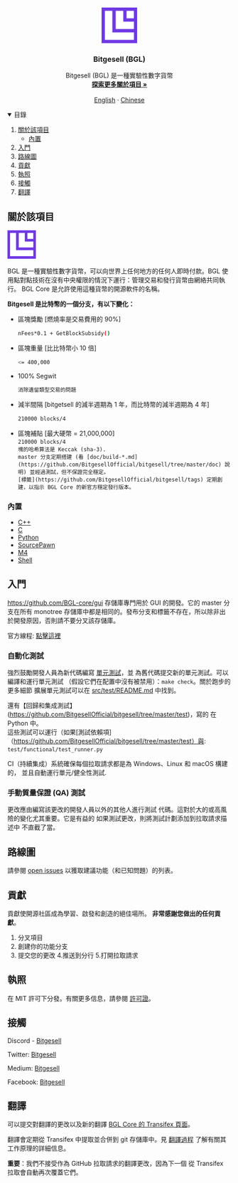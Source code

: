 <!-- PROJECT LOGO -->
<br />
<p align="center">
  <a href="https://github.com/BitgesellOfficial/bitgesell">
    <img src="https://github.com/BitgesellOfficial/bitgesell/blob/master/share/pixmaps/BGL64.png" alt="Logo" width="80" height="80">
  </a>

  <h3 align="center">Bitgesell (BGL)</h3>

  <p align="center">
    Bitgesell (BGL) 是一種實驗性數字貨幣
    <br />
    <a href="https://bitgesell.ca/"><strong>探索更多關於項目 »</strong></a>
    <br />
    <br />
    <a href="#">English</a>
    ·
    <a href="https://github.com/BitgesellOfficial/bitgesell/blob/master/README-zh.md">Chinese</a>
  </p>
</p>



<!-- TABLE OF CONTENTS -->
<details open="open">
  <summary>目錄</summary>
  <ol>
    <li>
      <a href="#about-the-project">關於該項目</a>
      <ul>
        <li><a href="#built-with">內置</a></li>
      </ul>
    </li>
    <li>
      <a href="#getting-started">入門</a>
      <!-- <ul>
        <li><a href="#prerequisites">Prerequisites</a></li>
        <li><a href="#installation">Installation</a></li>
      </ul> -->
    </li>
    <li><a href="#roadmap">路線圖</a></li>
    <li><a href="#contributing">貢獻</a></li>
    <li><a href="#license">執照</a></li>
    <li><a href="#contact">接觸</a></li>
    <li><a href="#acknowledgements">翻譯</a></li>
  </ol>
</details>


<!-- ABOUT THE PROJECT -->
## 關於該項目

![Product Name Screen Shot](https://github.com/BitgesellOfficial/bitgesell/blob/master/share/pixmaps/BGL64.png) 

BGL 是一種實驗性數字貨幣，可以向世界上任何地方的任何人即時付款。BGL 使用點對點技術在沒有中央權限的情況下運行：管理交易和發行貨幣由網絡共同執行。 BGL Core 是允許使用這種貨幣的開源軟件的名稱。

<b>Bitgesell 是比特幣的一個分支，有以下變化：</b> <br>
* 區塊獎勵 [燃燒率是交易費用的 90%]
  ```sh
  nFees*0.1 + GetBlockSubsidy()  
  ```
* 區塊重量 [比比特幣小 10 倍]
  ```sh
  <= 400,000
  ```
* 100% Segwit 
  ```sh
  消除遺留類型交易的問題
  ```
* 減半間隔 [bitgetsell 的減半週期為 1 年，而比特幣的減半週期為 4 年]
  ```sh
  210000 blocks/4
  ```
* 區塊補貼 [最大硬幣 = 21,000,000] <br>
  `210000 blocks/4` <br>
  `塊的哈希算法是 Keccak (sha-3).` <br>
  `master 分支定期搭建 (看 [doc/build-*.md](https://github.com/BitgesellOfficial/bitgesell/tree/master/doc) 說明) 並經過測試，但不保證完全穩定。` <br>
  `[標籤](https://github.com/BitgesellOfficial/bitgesell/tags) 定期創建，以指示 BGL Core 的新官方穩定發行版本。` <br>
 
 
### 內置

* [C++](#)
* [C](#)
* [Python](#)
* [SourcePawn](#)
* [M4](#)
* [Shell](#)


<!-- GETTING STARTED -->
## 入門

https://github.com/BGL-core/gui 存儲庫專門用於 GUI 的開發。它的 master 分支在所有 monotree 存儲庫中都是相同的。發布分支和標籤不存在，所以除非出於開發原因，否則請不要分叉該存儲庫。

官方線程: [點擊這裡](https://bitcointalk.org/index.php?topic=5238559.0)


### 自動化測試

強烈鼓勵開發人員為新代碼編寫 [單元測試](https://github.com/BitgesellOfficial/bitgesell/blob/master/src/test/README.md)，並
為舊代碼提交新的單元測試。可以編譯和運行單元測試
（假設它們在配置中沒有被禁用）：`make check`。關於跑步的更多細節
擴展單元測試可以在 [src/test/README.md](https://github.com/BitgesellOfficial/bitgesell/blob/master/src/test/README.md) 中找到。 <br>

還有【回歸和集成測試】(https://github.com/BitgesellOfficial/bitgesell/tree/master/test)，寫的
在 Python 中。 <br>
這些測試可以運行（如果[測試依賴項]（https://github.com/BitgesellOfficial/bitgesell/tree/master/test）與: `test/functional/test_runner.py` <br>

CI（持續集成）系統確保每個拉取請求都是為 Windows、Linux 和 macOS 構建的，
並且自動運行單元/健全性測試. <br>


### 手動質量保證 (QA) 測試

更改應由編寫該更改的開發人員以外的其他人進行測試
代碼。這對於大的或高風險的變化尤其重要。它是有益的
如果測試更改，則將測試計劃添加到拉取請求描述中
不直截了當。


<!-- ROADMAP -->
## 路線圖

請參閱 [open issues](https://github.com/BitgesellOfficial/bitgesell/issues) 以獲取建議功能（和已知問題）的列表。


<!-- CONTRIBUTING -->
## 貢獻

貢獻使開源社區成為學習、啟發和創造的絕佳場所。 **非常感謝您做出的任何貢獻**。

1. 分叉項目
2. 創建你的功能分支
3. 提交您的更改
4.推送到分行
5.打開拉取請求



<!-- LICENSE -->
## 執照

在 MIT 許可下分發。有關更多信息，請參閱 [許可證](https://github.com/BitgesellOfficial/bitgesell/blob/master/COPYING)。



<!-- CONTACT -->
## 接觸

Discord - [Bitgesell](https://discord.com/invite/Ubp359vZEF)

Twitter: [Bitgesell](https://twitter.com/Bitgesell)

Medium: [Bitgesell](https://bitgesell.medium.com/)

Facebook: [Bitgesell](https://www.facebook.com/Bitgesell)


<!-- ACKNOWLEDGEMENTS -->
## 翻譯

可以提交對翻譯的更改以及新的翻譯
[BGL Core 的 Transifex 頁面](https://www.transifex.com/bitcoin/bitcoin/)。

翻譯會定期從 Transifex 中提取並合併到 git 存儲庫中。見
[翻譯過程](doc/translation_process.md) 了解有關其工作原理的詳細信息。

**重要**：我們不接受作為 GitHub 拉取請求的翻譯更改，因為下一個
從 Transifex 拉取會自動再次覆蓋它們。


